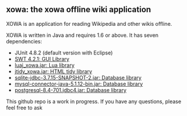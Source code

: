 ## xowa: the xowa offline wiki application

XOWA is an application for reading Wikipedia and other wikis offline.

XOWA is written in Java and requires 1.6 or above. It has seven dependencies:

* JUnit 4.8.2 (default version with Eclipse)
* [SWT 4.2.1: GUI Library](https://download.eclipse.org/eclipse/downloads/drops4/R-4.2.1-201209141800/#SWT)
* [luaj_xowa.jar: Lua library](https://sourceforge.net/projects/xowa/files/support/luaj/)
* [jtidy_xowa.jar: HTML tidy library](https://sourceforge.net/projects/xowa/files/support/jtidy)
* [sqlite-jdbc-3.7.15-SNAPSHOT-2.jar: Database library](https://bitbucket.org/xerial/sqlite-jdbc/downloads)
* [mysql-connector-java-5.1.12-bin.jar: Database library](https://dev.mysql.com/downloads/connector/j/)
* [postgresql-8.4-701.jdbc4.jar: Database library](https://jdbc.postgresql.org/download.html)

This github repo is a work in progress. If you have any questions, please feel free to ask
